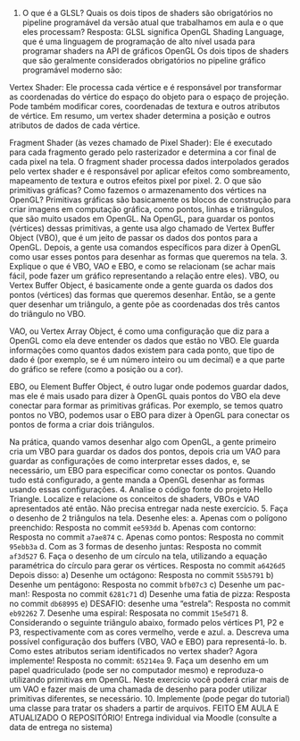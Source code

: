 1. O que é a GLSL? Quais os dois tipos de shaders são obrigatórios no pipeline programável
da versão atual que trabalhamos em aula e o que eles processam?
   Resposta: GLSL significa OpenGL Shading Language, que é uma linguagem de programação de alto nível usada para programar shaders na API de gráficos OpenGL
   Os dois tipos de shaders que são geralmente considerados obrigatórios no pipeline gráfico programável moderno são:

Vertex Shader: Ele processa cada vértice e é responsável por transformar as coordenadas do vértice do espaço do objeto para o espaço de projeção. Pode também modificar cores, coordenadas de textura e outros atributos de vértice. Em resumo, um vertex shader determina a posição e outros atributos de dados de cada vértice.

Fragment Shader (às vezes chamado de Pixel Shader): Ele é executado para cada fragmento gerado pelo rasterizador e determina a cor final de cada pixel na tela. O fragment shader processa dados interpolados gerados pelo vertex shader e é responsável por aplicar efeitos como sombreamento, mapeamento de textura e outros efeitos pixel por pixel.
2. O que são primitivas gráficas? Como fazemos o armazenamento dos vértices na OpenGL?
Primitivas gráficas são basicamente os blocos de construção para criar imagens em computação gráfica, como pontos, linhas e triângulos, que são muito usados em OpenGL. Na OpenGL, para guardar os pontos (vértices) dessas primitivas, a gente usa algo chamado de Vertex Buffer Object (VBO), que é um jeito de passar os dados dos pontos para a OpenGL. Depois, a gente usa comandos específicos para dizer à OpenGL como usar esses pontos para desenhar as formas que queremos na tela.
3. Explique o que é VBO, VAO e EBO, e como se relacionam (se achar mais fácil, pode fazer
um gráfico representando a relação entre eles).
VBO, ou Vertex Buffer Object, é basicamente onde a gente guarda os dados dos pontos (vértices) das formas que queremos desenhar. Então, se a gente quer desenhar um triângulo, a gente põe as coordenadas dos três cantos do triângulo no VBO.

VAO, ou Vertex Array Object, é como uma configuração que diz para a OpenGL como ela deve entender os dados que estão no VBO. Ele guarda informações como quantos dados existem para cada ponto, que tipo de dado é (por exemplo, se é um número inteiro ou um decimal) e a que parte do gráfico se refere (como a posição ou a cor).

EBO, ou Element Buffer Object, é outro lugar onde podemos guardar dados, mas ele é mais usado para dizer à OpenGL quais pontos do VBO ela deve conectar para formar as primitivas gráficas. Por exemplo, se temos quatro pontos no VBO, podemos usar o EBO para dizer à OpenGL para conectar os pontos de forma a criar dois triângulos.

Na prática, quando vamos desenhar algo com OpenGL, a gente primeiro cria um VBO para guardar os dados dos pontos, depois cria um VAO para guardar as configurações de como interpretar esses dados, e, se necessário, um EBO para especificar como conectar os pontos. Quando tudo está configurado, a gente manda a OpenGL desenhar as formas usando essas configurações.
4. Analise o código fonte do projeto Hello Triangle. Localize e relacione os conceitos de
shaders, VBOs e VAO apresentados até então. Não precisa entregar nada neste exercício.
5. Faça o desenho de 2 triângulos na tela. Desenhe eles:
a. Apenas com o polígono preenchido: Resposta no commit `ee593dd`
b. Apenas com contorno: Resposta no commit `a7ae874`
c. Apenas como pontos: Resposta no commit `95ebb3a`
d. Com as 3 formas de desenho juntas: Resposta no commit `af3d527`
6. Faça o desenho de um círculo na tela, utilizando a equação paramétrica do círculo para
gerar os vértices. Resposta no commit `a6426d5`
 Depois disso:
a) Desenhe um octágono: Resposta no commit `55b5791`
b) Desenhe um pentágono: Resposta no commit `bfb07c3`
c) Desenhe um pac-man!: Resposta no commit `6281c71`
d) Desenhe uma fatia de pizza: Resposta no commit `db68995`
e) DESAFIO: desenhe uma “estrela”: Resposta no commit `eb92262`
7. Desenhe uma espiral: Resposata no commit `15e5d71`
8. Considerando o seguinte triângulo abaixo, formado pelos vértices P1, P2 e P3,
respectivamente com as cores vermelho, verde e azul.
a. Descreva uma possível configuração dos buffers (VBO, VAO e EBO) para
representá-lo.
b. Como estes atributos seriam identificados no vertex shader?
Agora implemente!
Resposta no commit: `65214ea`
9. Faça um desenho em um papel quadriculado (pode ser no computador mesmo) e
reproduza-o utilizando primitivas em OpenGL. Neste exercício você poderá criar mais de um
VAO e fazer mais de uma chamada de desenho para poder utilizar primitivas diferentes, se
necessário.
10.  Implemente (pode pegar do tutorial) uma classe para tratar os shaders a partir de
arquivos. FEITO EM AULA E ATUALIZADO O REPOSITÓRIO!
Entrega individual via Moodle (consulte a data de entrega no sistema)
